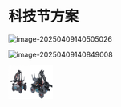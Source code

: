 # 科技节方案

![image-20250409140505026](E:\my-project\assets\image.png\image-20250409140505026.png)

![image-20250409140849008](E:\my-project\assets\image.png\image-20250409140849008.png)

![image-20250409141113299](./assets/image.png/image-20250409141113299.png)